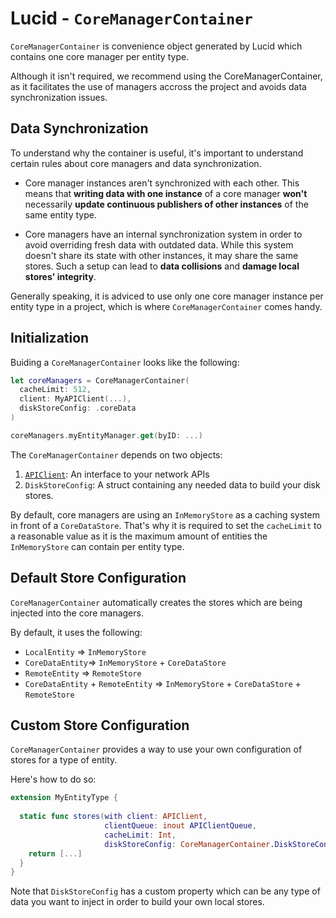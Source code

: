 # Lucid - `CoreManagerContainer`

`CoreManagerContainer` is convenience object generated by Lucid which contains one core manager per entity type.

Although it isn't required, we recommend using the CoreManagerContainer, as it facilitates the use of managers accross the project and avoids data synchronization issues.

## Data Synchronization

To understand why the container is useful, it's important to understand certain rules about core managers and data synchronization.

- Core manager instances aren't synchronized with each other. This means that **writing data with one instance** of a core manager **won't** necessarily **update continuous publishers of other instances** of the same entity type.

- Core managers have an internal synchronization system in order to avoid overriding fresh data with outdated data. While this system doesn't share its state with other instances, it may share the same stores. Such a setup can lead to **data collisions** and **damage local stores' integrity**.

Generally speaking, it is adviced to use only one core manager instance per entity type in a project, which is where `CoreManagerContainer` comes handy.

## Initialization

Buiding a `CoreManagerContainer` looks like the following:

```swift
let coreManagers = CoreManagerContainer(
  cacheLimit: 512,
  client: MyAPIClient(...),
  diskStoreConfig: .coreData  
)

coreManagers.myEntityManager.get(byID: ...)
```

The `CoreManagerContainer` depends on two objects:

1. [`APIClient`](./Client.md): An interface to your network APIs
2. `DiskStoreConfig`: A struct containing any needed data to build your disk stores.

By default, core managers are using an `InMemoryStore` as a caching system in front of a `CoreDataStore`. That's why it is required to set the `cacheLimit` to a reasonable value as it is the maximum amount of entities the `InMemoryStore` can contain per entity type.

## Default Store Configuration

`CoreManagerContainer` automatically creates the stores which are being injected into the core managers. 

By default, it uses the following:

- `LocalEntity` => `InMemoryStore`
- `CoreDataEntity`=> `InMemoryStore` + `CoreDataStore`
- `RemoteEntity` => `RemoteStore`
- `CoreDataEntity` + `RemoteEntity` => `InMemoryStore` + `CoreDataStore` + `RemoteStore`

## Custom Store Configuration

`CoreManagerContainer` provides a way to use your own configuration of stores for a type of entity. 

Here's how to do so:

```swift
extension MyEntityType {
  
  static func stores(with client: APIClient,
                     clientQueue: inout APIClientQueue,
                     cacheLimit: Int,
                     diskStoreConfig: CoreManagerContainer.DiskStoreConfig) -> [Storing<MyEntityType>] { 
    return [...]
  }
}
```

Note that `DiskStoreConfig` has a custom property which can be any type of data you want to inject in order to build your own local stores.

